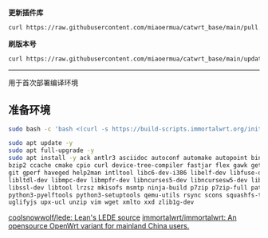
**更新插件库**
```bash
curl https://raw.githubusercontent.com/miaoermua/catwrt_base/main/pull.sh | bash
```

**刷版本号**
```bash
curl https://raw.githubusercontent.com/miaoermua/catwrt_base/main/update_catwrtver.sh | bash
```

---

用于首次部署编译环境

## 准备环境

```bash
sudo bash -c 'bash <(curl -s https://build-scripts.immortalwrt.org/init_build_environment.sh)'
```

```bash
sudo apt update -y
sudo apt full-upgrade -y
sudo apt install -y ack antlr3 asciidoc autoconf automake autopoint binutils bison build-essential \
bzip2 ccache cmake cpio curl device-tree-compiler fastjar flex gawk gettext gcc-multilib g++-multilib \
git gperf haveged help2man intltool libc6-dev-i386 libelf-dev libfuse-dev libglib2.0-dev libgmp3-dev \
libltdl-dev libmpc-dev libmpfr-dev libncurses5-dev libncursesw5-dev libpython3-dev libreadline-dev \
libssl-dev libtool lrzsz mkisofs msmtp ninja-build p7zip p7zip-full patch pkgconf python2.7 python3 \
python3-pyelftools python3-setuptools qemu-utils rsync scons squashfs-tools subversion swig texinfo \
uglifyjs upx-ucl unzip vim wget xmlto xxd zlib1g-dev
```

[coolsnowwolf/lede: Lean's LEDE source](https://github.com/coolsnowwolf/lede)
[immortalwrt/immortalwrt: An opensource OpenWrt variant for mainland China users.](https://github.com/immortalwrt/immortalwrt)
